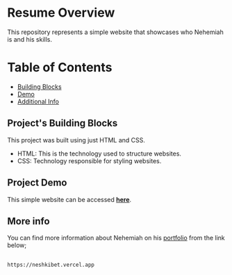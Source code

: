 # Resume Overview  
This repository represents a simple website that showcases who Nehemiah is and his skills.  

# Table of Contents  
* [Building Blocks](#Project's-Building-Blocks)
* [Demo](#Project-Demo)
* [Additional Info](#More-info)

## Project's Building Blocks
This project was built using just HTML and CSS.  
   - HTML: This is the technology used to structure websites.  
   - CSS: Technology responsible for styling websites.  
## Project Demo  
This simple website can be accessed **[here](https://nesbet.github.io/Resume/)**.  

## More info  
You can find more information about Nehemiah on his [portfolio](https://neshkibet.vercel.app) from the link below;
##
    https://neshkibet.vercel.app
##
